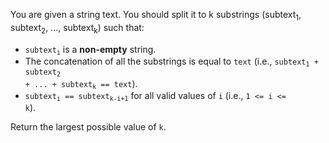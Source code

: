 You are given a string text. You should split it to k substrings (subtext<sub>1</sub>, subtext<sub>2</sub>, ..., subtext<sub>k</sub>) such that:

- <code>subtext<sub>i</sub></code> is a **non-empty** string.
- The concatenation of all the substrings is equal to `text` (i.e., <code>subtext<sub>1</sub> + subtext<sub>2</sub> + ... + subtext<sub>k</sub> == text</code>).
- <code>subtext<sub>i</sub> == subtext<sub>k-i+1</sub></code> for all valid values of `i` (i.e., <code>1 &lt;= i &lt;= k</code>).

Return the largest possible value of `k`.